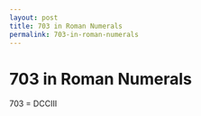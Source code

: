 ```yaml
---
layout: post
title: 703 in Roman Numerals
permalink: 703-in-roman-numerals
---
```


# 703 in Roman Numerals

703 = DCCIII
